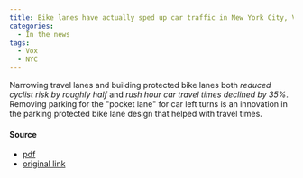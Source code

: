```yaml
---
title: Bike lanes have actually sped up car traffic in New York City, Vox
categories:
  - In the news
tags:
  - Vox
  - NYC
---
```


Narrowing travel lanes and building protected bike lanes both _reduced cyclist risk by roughly half_ and _rush hour car
travel times declined by 35%_. Removing parking for the "pocket lane" for car left turns is an innovation in the parking
protected bike lane design that helped with travel times.

#### Source

* [pdf](/images/news/2014-09-08-vox-bike-lane-travel-times.pdf)
* [original link](https://www.vox.com/2014/9/8/6121129/bike-lanes-traffic-new-york)
